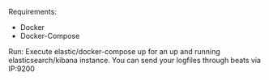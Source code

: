 Requirements:
- Docker
- Docker-Compose

Run:
Execute elastic/docker-compose up for an up and running elasticsearch/kibana instance. You can send your logfiles through beats via IP:9200
